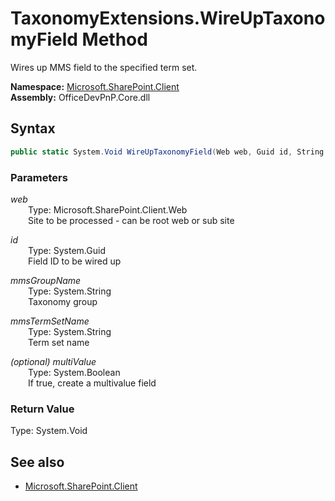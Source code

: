 # TaxonomyExtensions.WireUpTaxonomyField Method  
Wires up MMS field to the specified term set.  

**Namespace:** [Microsoft.SharePoint.Client](Microsoft.SharePoint.Client.md)  
**Assembly:** OfficeDevPnP.Core.dll  
## Syntax
```C#
public static System.Void WireUpTaxonomyField(Web web, Guid id, String mmsGroupName, String mmsTermSetName, Boolean multiValue)
```
### Parameters
*web*  
&emsp;&emsp;Type: Microsoft.SharePoint.Client.Web  
&emsp;&emsp;Site to be processed - can be root web or sub site  
  
*id*  
&emsp;&emsp;Type: System.Guid  
&emsp;&emsp;Field ID to be wired up  
  
*mmsGroupName*  
&emsp;&emsp;Type: System.String  
&emsp;&emsp;Taxonomy group  
  
*mmsTermSetName*  
&emsp;&emsp;Type: System.String  
&emsp;&emsp;Term set name  
  
*(optional) multiValue*  
&emsp;&emsp;Type: System.Boolean  
&emsp;&emsp;If true, create a multivalue field  
  
### Return Value
Type: System.Void  

## See also
- [Microsoft.SharePoint.Client](Microsoft.SharePoint.Client.md)
